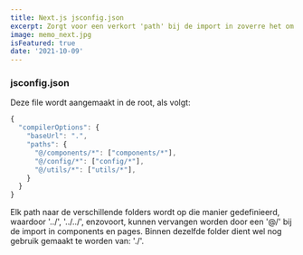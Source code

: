 ```yaml
---
title: Next.js jsconfig.json
excerpt: Zorgt voor een verkort 'path' bij de import in zoverre het om andere folders gaat
image: memo_next.jpg
isFeatured: true
date: '2021-10-09'
---
```

### jsconfig.json

Deze file wordt aangemaakt in de root, als volgt:

```js
{
  "compilerOptions": {
    "baseUrl": ".",
    "paths": {
      "@/components/*": ["components/*"],
      "@/config/*": ["config/*"],
      "@/utils/*": ["utils/*"],
    }
  }
}
```

Elk path naar de verschillende folders wordt op die manier gedefinieerd, waardoor '../', '../../', enzovoort, kunnen vervangen worden door een '@/' bij de import in components en pages. 
Binnen dezelfde folder dient wel nog gebruik gemaakt te worden van: './'. 